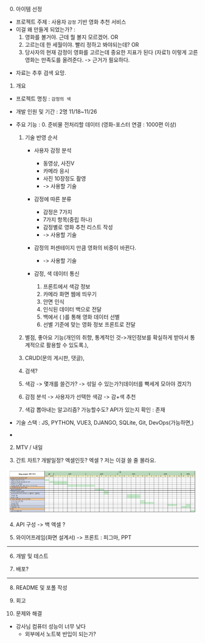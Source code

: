 0. 아이템 선정
- 프로젝트 주제 : 사용자 `감정` 기반 영화 추천 서비스
- 이걸 왜 만들게 되었는가? : 
    1. 영화를 볼거야. 근데 뭘 볼지 모르겠어. OR 
    2. 고르는데 한 세월이야. 빨리 정하고 봐야되는데? OR 
    3. 당사자의 현재 감정이 영화를 고르는데 중요한 지표가 된다 (자료1) 이렇게 고른 영화는 만족도를 올려준다. -> 근거가 필요하다.

* 자료는 추후 검색 요망.

1. 개요
- 프로젝트 명칭 : `감정의 색`

- 개발 인원 및 기간 : 2명 11/18~11/26

- 주요 기능 : 
    0. 준비물
        전처리할 데이터 (영화-포스터 연결 : 1000편 이상)

    1. 기술 반영 순서
        - 사용자 감정 분석 
            - 동영상, 사진V 
            - 카메라 응시 
            - 사진 10장정도 촬영 
            - -> 사용할 기술

        - 감정에 따른 분류
            - 감정은 7가지 
            - 7가지 항목(중립 하나) 
            - 감정별로 영화 추천 리스트 작성
            - -> 사용할 기술

        - 감정의 퍼센테이지 만큼 영화의 비중이 바뀐다.
            - -> 사용할 기술

        - 감정, 색 데이터 통신            
            1. 프론트에서 색감 정보
            2. 카메라 화면 웹에 띄우기
            3. 안면 인식
            4. 인식된 데이터 백으로 전달
            5. 백에서 (  )를 통해 영화 데이터 선별
            6. 선별 기준에 맞는 영화 정보 프론트로 전달

    2. 별점, 좋아요 기능(개인의 취향, 통계적인 것->개인정보를 확실하게 받아서 통계적으로 활용할 수 있도록.), 
    3. CRUD(문의 게시판, 댓글), 
    4. 검색?
    5. 색감 -> 몇개를 쓸건가? -> 섞일 수 있는가?(데이터를 빡세게 모아야 겠지?)
    6. 감점 분석 -> 사용자가 선택한 색감 -> 감+색 추천 
    7. 색감 뽑아내는 알고리즘? 가능할수도? API가 있는지 확인 : 존재

- 기술 스택 : JS, PYTHON, VUE3, DJANGO, SQLite, Git, DevOps(가능하면,)
- 

2. MTV / 내일

3. 간트 차트? 개발일정? 엑셀인듯?
엑셀 ? 저는 이걸 쓸 줄 몰라요.

![alt text](image.png)

4. API 구성 -> 백
엑셀 ? 

5. 와이어프레임(화면 설계서) -> 프론트 : 피그마, PPT


---
6. 개발 및 테스트

7. 배포?
---
8. README 및 포폴 작성

9. 회고


10. 문제와 해결
- 강사님 컴퓨터 성능이 너무 낮다
    - 외부에서 노트북 반입이 되는가?